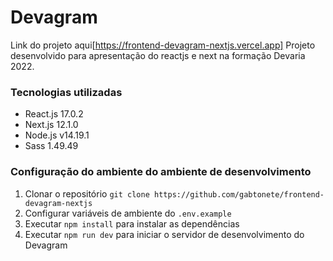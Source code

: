 # Devagram
Link do projeto aqui[https://frontend-devagram-nextjs.vercel.app]
Projeto desenvolvido para apresentação do reactjs e next na formação Devaria 2022.

### Tecnologias utilizadas

- React.js 17.0.2
- Next.js 12.1.0
- Node.js v14.19.1
- Sass 1.49.49

### Configuração do ambiente do ambiente de desenvolvimento

1. Clonar o repositório `git clone https://github.com/gabtonete/frontend-devagram-nextjs`
1. Configurar variáveis de ambiente do `.env.example`
1. Executar `npm install` para instalar as dependências
1. Executar `npm run dev` para iniciar o servidor de desenvolvimento do Devagram
